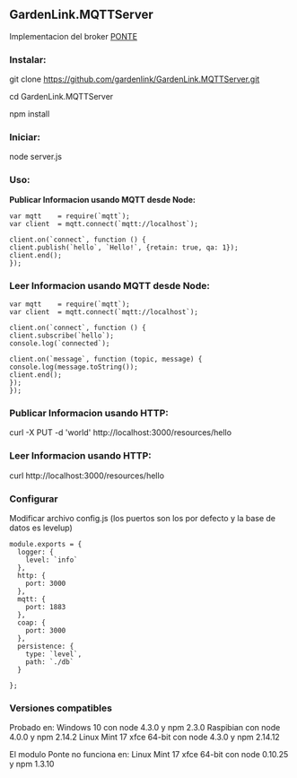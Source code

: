 ## GardenLink.MQTTServer

Implementacion del broker [PONTE](https://github.com/eclipse/ponte)

### Instalar:

git clone https://github.com/gardenlink/GardenLink.MQTTServer.git

cd GardenLink.MQTTServer

npm install


### Iniciar:

node server.js



### Uso:


**Publicar Informacion usando MQTT desde Node:**

    var mqtt    = require(`mqtt`);
    var client  = mqtt.connect(`mqtt://localhost`);

    client.on(`connect`, function () {
    client.publish(`hello`, `Hello!`, {retain: true, qa: 1});
    client.end();
    });

### Leer Informacion usando MQTT desde Node:
		
    var mqtt    = require(`mqtt`);
    var client  = mqtt.connect(`mqtt://localhost`);

    client.on(`connect`, function () {
    client.subscribe(`hello`);
    console.log(`connected`);

    client.on(`message`, function (topic, message) {
    console.log(message.toString());
    client.end();
    });
    });
        

### Publicar Informacion usando HTTP:

curl -X PUT -d 'world' http://localhost:3000/resources/hello

### Leer Informacion usando HTTP:

curl http://localhost:3000/resources/hello


### Configurar

Modificar archivo config.js (los puertos son los por defecto y la base de datos es levelup)

    module.exports = {
      logger: {
        level: `info`
      },
      http: {
        port: 3000
      },
      mqtt: {
        port: 1883
      },
      coap: {
        port: 3000
      },
      persistence: {
        type: `level`,	
        path: `./db`	
      }

    };

### Versiones compatibles

Probado en:
	Windows 10 con node 4.3.0 y npm 2.3.0
    Raspibian con node 4.0.0 y npm 2.14.2
    Linux Mint 17 xfce 64-bit con node 4.3.0 y npm 2.14.12
    
El modulo Ponte no funciona en:
	Linux Mint 17 xfce 64-bit con node 0.10.25 y npm 1.3.10
